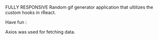 FULLY RESPONSIVE Random gif generator application that ultilizes the custom hooks in rReact.

Have fun :

Axios was used for fetching data.
